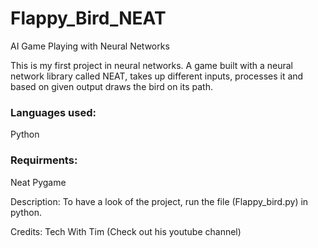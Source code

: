 # Flappy_Bird_NEAT
AI Game Playing with Neural Networks

This is my first project in neural networks. A game built with a neural network library called NEAT, takes up different inputs, processes it and based on given output draws the bird on its path. 

### Languages used:
Python

### Requirments:
Neat
Pygame

Description:
To have a look of the project, run the file (Flappy_bird.py) in python.

Credits:
Tech With Tim (Check out his youtube channel)
